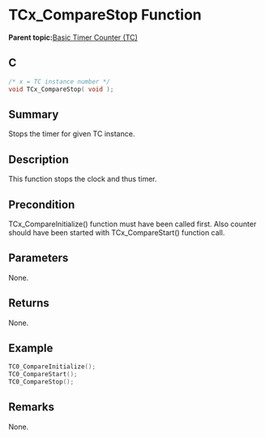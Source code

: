 # TCx\_CompareStop Function

**Parent topic:**[Basic Timer Counter \(TC\)](GUID-D805E0EA-6923-41A3-A27E-5A159783D12C.md)

## C

```c
/* x = TC instance number */
void TCx_CompareStop( void );
```

## Summary

Stops the timer for given TC instance.

## Description

This function stops the clock and thus timer.

## Precondition

TCx\_CompareInitialize\(\) function must have been called first. Also counter should have been started with TCx\_CompareStart\(\) function call.

## Parameters

None.

## Returns

None.

## Example

```c
TC0_CompareInitialize();
TC0_CompareStart();
TC0_CompareStop();
```

## Remarks

None.

